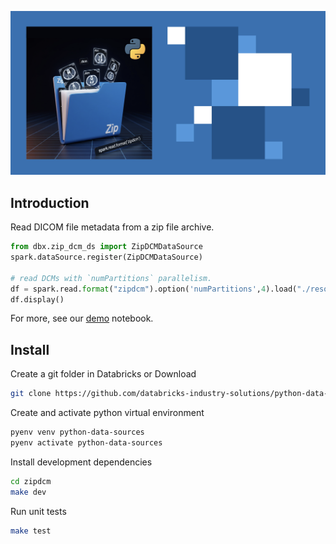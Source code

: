 
![Zipped DiCOMS](../media/zip-dcm-blue.png)
## Introduction
Read DICOM file metadata from a zip file archive.

```python
from dbx.zip_dcm_ds import ZipDCMDataSource
spark.dataSource.register(ZipDCMDataSource)

# read DCMs with `numPartitions` parallelism.
df = spark.read.format("zipdcm").option('numPartitions',4).load("./resources")
df.display()
```
For more, see our [demo]($./demo) notebook.

## Install


Create a git folder in Databricks or Download
```bash
git clone https://github.com/databricks-industry-solutions/python-data-sources.git 
```

Create and activate python virtual environment
```bash
pyenv venv python-data-sources
pyenv activate python-data-sources
```

Install development dependencies

```bash
cd zipdcm
make dev
```

Run unit tests
```bash
make test
```
